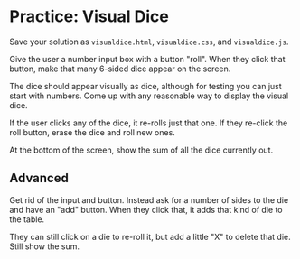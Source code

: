 # Practice: Visual Dice
Save your solution as `visualdice.html`, `visualdice.css`, and `visualdice.js`.

Give the user a number input box with a button "roll".
When they click that button, make that many 6-sided dice appear on the screen.

The dice should appear visually as dice, although for testing you can just start with numbers.
Come up with any reasonable way to display the visual dice.

If the user clicks any of the dice, it re-rolls just that one.
If they re-click the roll button, erase the dice and roll new ones.

At the bottom of the screen, show the sum of all the dice currently out.

## Advanced
Get rid of the input and button.
Instead ask for a number of sides to the die and have an "add" button.
When they click that, it adds that kind of die to the table.

They can still click on a die to re-roll it, but add a little "X" to delete that die.
Still show the sum.
